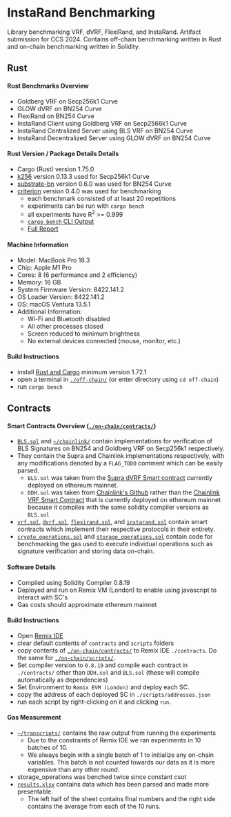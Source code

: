 # InstaRand Benchmarking
Library benchmarking VRF, dVRF, FlexiRand, and InstaRand.
Artifact submission for CCS 2024.
Contains off-chain benchmarking written in Rust and on-chain benchmarking written in Solidity.
## Rust
#### Rust Benchmarks Overview
- Goldberg VRF on Secp256k1 Curve
- GLOW dVRF on BN254 Curve
- FlexiRand on BN254 Curve
- InstaRand Client using Goldberg VRF on Secp2566k1 Curve
- InstaRand Centralized Server using BLS VRF on BN254 Curve
- InstaRand Decentralized Server using GLOW dVRF on BN254 Curve
#### Rust Version / Package Details Details
- Cargo (Rust) version 1.75.0
- [k256](https://crates.io/crates/k256) version 0.13.3 used for Secp256k1 Curve
- [substrate-bn](https://crates.io/crates/substrate-bn) version 0.6.0 was used for BN254 Curve
- [criterion](https://crates.io/crates/criterion/0.5.1/dependencies) version 0.4.0 was used for benchmarking
  - each benchmark consisted of at least 20 repetitions
  - experiments can be run with `cargo bench`
  - all experiments have R<sup>2</sup> >= 0.999
  - [`cargo bench` CLI Output](./data/rust/cli_benchmark_output.pdf)
  - [Full Report](./data/rust/report.zip)
#### Machine Information
- Model: MacBook Pro 18.3
- Chip: Apple M1 Pro
- Cores: 8 (6 performance and 2 efficiency)
- Memory: 16 GB
- System Firmware Version: 8422.141.2
- OS Loader Version: 8422.141.2
- OS: macOS Ventura 13.5.1
- Additional Information:
  - Wi-Fi and Bluetooth disabled
  - All other processes closed
  - Screen reduced to minimum brightness
  - No external devices connected (mouse, monitor, etc.)
#### Build Instructions
- install [Rust and Cargo](https://doc.rust-lang.org/cargo/getting-started/installation.html) minimum version 1.72.1
- open a terminal in [`./off-chain/`](./off-chain/) (or enter directory using `cd off-chain`)
- run `cargo bench`
## Contracts
#### Smart Contracts Overview ([`./on-chain/contracts/`](./on-chain/contracts/))
- [`BLS.sol`](./on-chain/contracts/BLS.sol) and [`~/chainlink/`](./on-chain/contracts/DDH.sol) contain implementations for verification of BLS Signatures on BN254 and Goldberg VRF on Secp256k1 respectively.
- They contain the Supra and Chainlink implementations respectively, with any modifications denoted by a `FLAG_TODO` comment which can be easily parsed.
  - `BLS.sol` was taken from the [Supra dVRF Smart contract](https://etherscan.io/address/0xaeef3c744e07b4ceeb7469460f220c697b8fb8bc#code) currently deployed on ethereum mainnet.
  - `DDH.sol` was taken from [Chainlink's Github](https://github.com/smartcontractkit/chainlink/blob/develop/contracts/src/v0.8/vrf/VRF.sol) rather than the [Chainlink VRF Smart Contract](https://etherscan.io/address/0xf0d54349aDdcf704F77AE15b96510dEA15cb7952#code#L275) that is currently deployed on ethereum mainnet because it compiles with the same solidity compiler versions as `BLS.sol`
- [`vrf.sol`](./on-chain/contracts/vrf.sol), [`dvrf.sol`](./on-chain/contracts/dvrf.sol), [`flexirand.sol`](./on-chain/contracts/flexirand.sol), and [`instarand.sol`](./on-chain/contracts/instarand.sol) contain smart contracts which implement their respective protocols in their entirety.
- [`crypto_operations.sol`](./on-chain/contracts/crypto_operations.sol) and [`storage_operations.sol`](./on-chain/contracts/storage_operations.sol) contain code for benchmarking the gas used to execute individual operations such as signature verification and storing data on-chain.
#### Software Details
- Compiled using Solidity Compiler 0.8.19
- Deployed and run on Remix VM (London) to enable using javascript to interact with SC's
- Gas costs should approximate ethereum mainnet
#### Build Instructions
- Open [Remix IDE](https://remix.ethereum.org/)
- clear default contents of `contracts` and `scripts` folders
- copy contents of [`./on-chain/contracts/`](./on-chain/contracts/) to Remix IDE `./contracts`. Do the same for [`./on-chain/scripts/`](./on-chain/scripts/).
- Set compiler version to `0.8.19` and compile each contract in `./contracts/` other than `DDH.sol` and `BLS.sol` (these will compile automatically as dependencies)
- Set Environment to `Remix EVM (London)` and deploy each SC.
- copy the address of each deployed SC in `./scripts/addresses.json`
- run each script by right-clicking on it and clicking `run`.
#### Gas Measurement
- [`~/transcripts/`](./data/on-chain/transcripts/) contains the raw output from running the experiments
  - Due to the constraints of Remix IDE we ran experiments in 10 batches of 10.
  - We always begin with a single batch of 1 to initialize any on-chain variables. This batch is not counted towards our data as it is more expensive than any other round.
- storage_operations was benched twice since constant csot
- [`results.xlsx`](./data/on-chain/results.xlsx) contains data which has been parsed and made more presentable.
  - The left half of the sheet contains final numbers and the right side contains the average from each of the 10 runs.